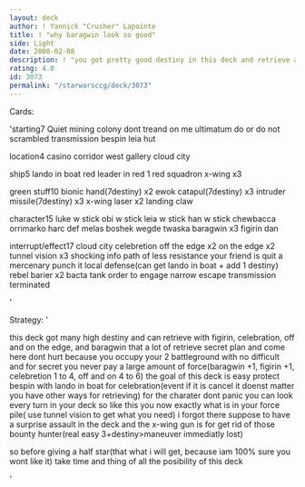 ```yaml
---
layout: deck
author: ! Yannick "Crusher" Lapointe
title: ! "why baragwin look so good"
side: Light
date: 2000-02-08
description: ! "you got pretty good destiny in this deck and retrieve a lot"
rating: 4.0
id: 3073
permalink: "/starwarsccg/deck/3073"
---
```

Cards: 

'starting7
Quiet mining colony
dont treand on me
ultimatum
do or do not
scrambled transmission
bespin
leia hut

location4
casino
corridor
west gallery
cloud city

ship5
lando in boat
red leader in red 1
red squadron x-wing x3

green stuff10
bionic hand(7destiny) x2
ewok catapul(7destiny) x3
intruder missile(7destiny) x3
x-wing laser x2
landing claw

character15
luke w stick
obi w stick
leia w stick
han w stick
chewbacca
orrimarko
harc def
melas
boshek
wegde
twaska
baragwin x3
figirin dan

interrupt/effect17
cloud city celebretion
off the edge x2
on the edge x2
tunnel vision x3
shocking info
path of less resistance
your friend is quit a mercenary
punch it
local defense(can get lando in boat + add 1 destiny)
rebel barier x2
bacta tank
order to engage
narrow escape
transmission terminated


'

Strategy: '

this deck got many high destiny and can retrieve with figirin, celebration, off and on the edge, and baragwin that a lot of retrieve
secret plan and come here dont hurt because you occupy your 2 battleground with no difficult and for secret you never pay a large amount of force(baragwin +1, figirin +1, celebretion 1 to 4, off and on 4 to 6)
the goal of this deck is easy protect bespin with lando in boat for celebration(event if it is cancel it doenst matter you have other ways for retrieving)
for the charater dont panic you can look every turn in your deck so like this you now exactly what is in your force pile( use tunnel vision to get what you need)
i forgot there suppose to have a surprise assault in the deck
and the x-wing gun is for get rid of those bounty hunter(real easy 3+destiny>maneuver immediatly lost)

so before giving a half star(that what i will get, because iam 100% sure you wont like it)
take time and thing of all the posibility of this deck

'
